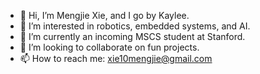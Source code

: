 - 👋 Hi, I’m Mengjie Xie, and I go by Kaylee.
- 👀 I’m interested in robotics, embedded systems, and AI.
- 🌱 I’m currently an incoming MSCS student at Stanford.
- 💞️ I’m looking to collaborate on fun projects.
- 📫 How to reach me: xie10mengjie@gmail.com

<!---
xiemengjie-kay/xiemengjie-kay is a ✨ special ✨ repository because its `README.md` (this file) appears on your GitHub profile.
You can click the Preview link to take a look at your changes.
--->
